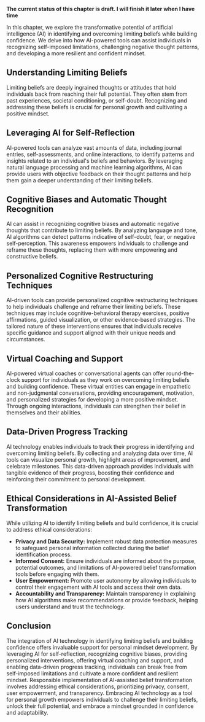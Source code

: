 **The current status of this chapter is draft. I will finish it later when I have time**

In this chapter, we explore the transformative potential of artificial intelligence (AI) in identifying and overcoming limiting beliefs while building confidence. We delve into how AI-powered tools can assist individuals in recognizing self-imposed limitations, challenging negative thought patterns, and developing a more resilient and confident mindset.

Understanding Limiting Beliefs
------------------------------

Limiting beliefs are deeply ingrained thoughts or attitudes that hold individuals back from reaching their full potential. They often stem from past experiences, societal conditioning, or self-doubt. Recognizing and addressing these beliefs is crucial for personal growth and cultivating a positive mindset.

Leveraging AI for Self-Reflection
---------------------------------

AI-powered tools can analyze vast amounts of data, including journal entries, self-assessments, and online interactions, to identify patterns and insights related to an individual's beliefs and behaviors. By leveraging natural language processing and machine learning algorithms, AI can provide users with objective feedback on their thought patterns and help them gain a deeper understanding of their limiting beliefs.

Cognitive Biases and Automatic Thought Recognition
--------------------------------------------------

AI can assist in recognizing cognitive biases and automatic negative thoughts that contribute to limiting beliefs. By analyzing language and tone, AI algorithms can detect patterns indicative of self-doubt, fear, or negative self-perception. This awareness empowers individuals to challenge and reframe these thoughts, replacing them with more empowering and constructive beliefs.

Personalized Cognitive Restructuring Techniques
-----------------------------------------------

AI-driven tools can provide personalized cognitive restructuring techniques to help individuals challenge and reframe their limiting beliefs. These techniques may include cognitive-behavioral therapy exercises, positive affirmations, guided visualization, or other evidence-based strategies. The tailored nature of these interventions ensures that individuals receive specific guidance and support aligned with their unique needs and circumstances.

Virtual Coaching and Support
----------------------------

AI-powered virtual coaches or conversational agents can offer round-the-clock support for individuals as they work on overcoming limiting beliefs and building confidence. These virtual entities can engage in empathetic and non-judgmental conversations, providing encouragement, motivation, and personalized strategies for developing a more positive mindset. Through ongoing interactions, individuals can strengthen their belief in themselves and their abilities.

Data-Driven Progress Tracking
-----------------------------

AI technology enables individuals to track their progress in identifying and overcoming limiting beliefs. By collecting and analyzing data over time, AI tools can visualize personal growth, highlight areas of improvement, and celebrate milestones. This data-driven approach provides individuals with tangible evidence of their progress, boosting their confidence and reinforcing their commitment to personal development.

Ethical Considerations in AI-Assisted Belief Transformation
-----------------------------------------------------------

While utilizing AI to identify limiting beliefs and build confidence, it is crucial to address ethical considerations:

* **Privacy and Data Security:** Implement robust data protection measures to safeguard personal information collected during the belief identification process.
* **Informed Consent:** Ensure individuals are informed about the purpose, potential outcomes, and limitations of AI-powered belief transformation tools before engaging with them.
* **User Empowerment:** Promote user autonomy by allowing individuals to control their engagement with AI tools and access their own data.
* **Accountability and Transparency:** Maintain transparency in explaining how AI algorithms make recommendations or provide feedback, helping users understand and trust the technology.

Conclusion
----------

The integration of AI technology in identifying limiting beliefs and building confidence offers invaluable support for personal mindset development. By leveraging AI for self-reflection, recognizing cognitive biases, providing personalized interventions, offering virtual coaching and support, and enabling data-driven progress tracking, individuals can break free from self-imposed limitations and cultivate a more confident and resilient mindset. Responsible implementation of AI-assisted belief transformation involves addressing ethical considerations, prioritizing privacy, consent, user empowerment, and transparency. Embracing AI technology as a tool for personal growth empowers individuals to challenge their limiting beliefs, unlock their full potential, and embrace a mindset grounded in confidence and adaptability.
